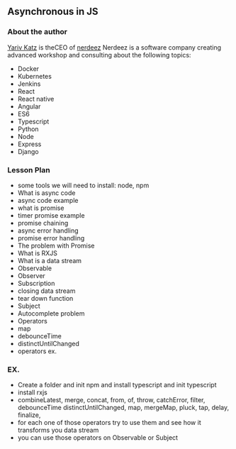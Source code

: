 ## Asynchronous in JS

### About the author

[Yariv Katz](https://www.linkedin.com/in/yariv-katz) is theCEO of [nerdeez](https://www.nerdeez.com)
Nerdeez is a software company creating advanced workshop and consulting about the following topics:
- Docker
- Kubernetes
- Jenkins
- React
- React native
- Angular
- ES6
- Typescript
- Python
- Node
- Express
- Django

### Lesson Plan

- some tools we will need to install: node, npm
- What is async code
- async code example
- what is promise
- timer promise example
- promise chaining
- async error handling
- promise error handling
- The problem with Promise
- What is RXJS
- What is a data stream
- Observable
- Observer
- Subscription
- closing data stream
- tear down function
- Subject
- Autocomplete problem
- Operators
- map
- debounceTime
- distinctUntilChanged
- operators ex.

### EX.

- Create a folder and init npm and install typescript and init typescript
- install rxjs
- combineLatest, merge, concat, from, of, throw, catchError, filter, debounceTime distinctUntilChanged, map, mergeMap, pluck, tap, delay, finalize,
- for each one of those operators try to use them and see how it transforms you data stream
- you can use those operators on Observable or Subject